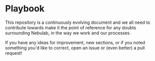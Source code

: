 # Playbook 

This repository is a continuously evolving document and we all need to contribute towards make it
the point of reference for any doubts surrounding Nebulab, in the way we work and 
our processes.

If you have any ideas for improvement, new sections, or if you noted something you'd like to correct, open
an issue or (even better) a pull request!
